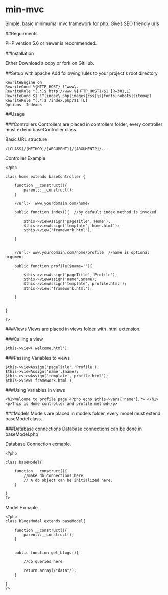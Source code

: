 # min-mvc

Simple, basic minimumal mvc framework for php. Gives SEO friendly urls

##Requirments

PHP version 5.6 or newer is recommended.

##Installation

Either Download a copy or fork on GitHub.

##Setup with apache
Add following rules to your project's root directory
```
RewriteEngine on
RewriteCond %{HTTP_HOST} !^www\.
RewriteRule ^(.*)$ http://www.%{HTTP_HOST}/$1 [R=301,L]
RewriteCond $1 !^(index\.php|images|css|js|fonts|robots|sitemap)
RewriteRule ^(.*)$ /index.php/$1 [L]
Options -Indexes
```

##Usage

###Controllers
Controllers are placed in controllers folder, every controller must extend baseController class.

Basic URL structure

```
/[CLASS]/[METHOD]/[ARGUMENT1]/[ARGUMENT2]/...
```

Controller Example

```
<?php

class home extends baseController {

	function __construct(){
		parent::__construct();
	}

	//url:-  www.yourdomain.com/home/

	public function index(){  //by default index method is invoked

		$this->viewAssign('pageTitle','Home');
		$this->viewAssign('template','home.html');
		$this->view('framework.html');

	}


	//url:- www.yourdomain.com/home/profile  //name is optional argument
	
	public function profile($name=''){

		$this->viewAssign('pageTitle','Profile');
		$this->viewAssign('name',$name);	
		$this->viewAssign('template','profile.html');
		$this->view('framework.html');

	}

	
}

?>
```

###Views
Views are placed in views folder with .html extension.


###Calling a view
```
$this->view('welcome.html');
```

###Passing Variables to views
```
$this->viewAssign('pageTitle','Profile');
$this->viewAssign('name',$name);	
$this->viewAssign('template','profile.html');
$this->view('framework.html');
```

###Using Variables in views
```
<h1>Welcome to profile page <?php echo $this->vars['name'];?> </h1>
<p>This is Home controller and profile method</p>
```


###Models
Models are placed in models folder, every model must extend baseModel class.

###Database connections
Database connections can be done in baseModel.php

Database Connection exmaple.
```
<?php

class baseModel{

	function __construct(){
		//make db connections here
		// A db object can be initialized here.
	}

}
?>
```

Model Exmaple
```
<?php
class blogsModel extends baseModel{

	function __construct(){
        parent::__construct();
	}


	public function get_blogs(){

        //db queries here
        
		return array(/*data*/);
	}

}
?>
```